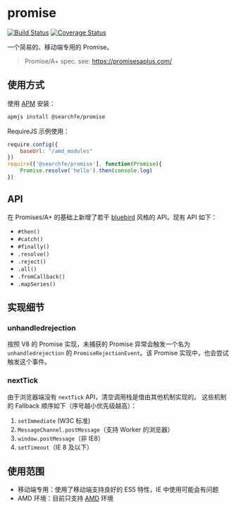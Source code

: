 # promise

[![Build Status](https://travis-ci.org/searchfe/promise.svg?branch=master)](https://travis-ci.org/searchfe/promise)
[![Coverage Status](https://coveralls.io/repos/github/searchfe/promise/badge.svg?branch=master)](https://coveralls.io/github/searchfe/promise?branch=master)

一个简易的、移动端专用的 Promise。

> Promise/A+ spec. see: https://promisesaplus.com/

## 使用方式

使用 [APM][apmjs] 安装：

```bash
apmjs install @searchfe/promise
```

RequireJS 示例使用：

```javascript
require.config({
    baseUrl: "/amd_modules"
})
require(['@searchfe/promise'], function(Promise){
    Promise.resolve('hello').then(console.log)
})
```

## API

在 Promises/A+ 的基础上新增了若干 [bluebird][bluebird] 风格的 API。现有 API 如下：

* `#then()`
* `#catch()`
* `#finally()`
* `.resolve()`
* `.reject()`
* `.all()`
* `.fromCallback()`
* `.mapSeries()`

## 实现细节

### unhandledrejection

按照 V8 的 Promise 实现，未捕获的 Promise 异常会触发一个名为 `unhandledrejection` 的 `PromiseRejectionEvent`。该 Promise 实现中，也会尝试触发这个事件。

### nextTick

由于浏览器端没有 `nextTick` API，清空调用栈是借由其他机制实现的。
这些机制的 Fallback 顺序如下（序号越小优先级越高）：

1. `setImmediate` (W3C 标准)
2. `MessageChannel.postMessage`（支持 Worker 的浏览器）
3. `window.postMessage`（非 IE8）
4. `setTimeout`（IE 8 及以下）

## 使用范围

* 移动端专用：使用了移动端支持良好的 ES5 特性，IE 中使用可能会有问题
* AMD 环境：目前只支持 [AMD][amd] 环境

[amd]: http://requirejs.org/docs/whyamd.html
[bluebird]: http://bluebirdjs.com/docs/getting-started.html
[apmjs]: https://github.com/apmjs/apmjs
